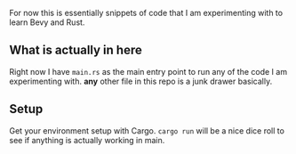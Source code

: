 For now this is essentially snippets of code that I am experimenting with to learn Bevy and Rust.

## What is actually in here
Right now I have `main.rs` as the main entry point to run any of the code I am experimenting with. **any** other file in this repo is a junk drawer basically.

## Setup
Get your environment setup with Cargo. `cargo run` will be a nice dice roll to see if anything is actually working in main.